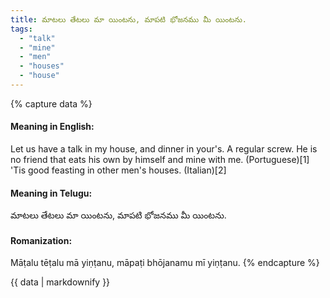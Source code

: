 ```yaml
---
title: మాటలు తేటలు మా యింటను, మాపటి భోజనము మీ యింటను.
tags:
  - "talk"
  - "mine"
  - "men"
  - "houses"
  - "house"
---
```


{% capture data %}
#### Meaning in English:
Let us have a talk in my house, and dinner in your's.
A regular screw.
He is no friend that eats his own by himself and mine with me. (Portuguese)[1]
'Tis good feasting in other men's houses. (Italian)[2]

#### Meaning in Telugu:
మాటలు తేటలు మా యింటను, మాపటి భోజనము మీ యింటను.

#### Romanization:
Māṭalu tēṭalu mā yiṇṭanu, māpaṭi bhōjanamu mī yiṇṭanu.
{% endcapture %}

{{ data | markdownify }}

